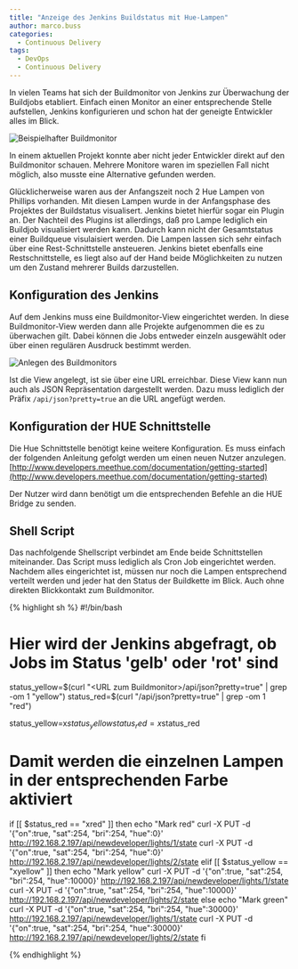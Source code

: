 ```yaml
---
title: "Anzeige des Jenkins Buildstatus mit Hue-Lampen"
author: marco.buss
categories:
  - Continuous Delivery
tags:
  - DevOps
  - Continuous Delivery
---
```


In vielen Teams hat sich der Buildmonitor von Jenkins zur Überwachung der Buildjobs etabliert. Einfach einen Monitor an einer entsprechende Stelle aufstellen, Jenkins konfigurieren und schon hat der geneigte Entwickler alles im Blick.

![Beispielhafter Buildmonitor](/img/posts/2016-03-20/build_monitor.jpg)

In einem aktuellen Projekt konnte aber nicht jeder Entwickler direkt auf den Buildmonitor schauen. Mehrere Monitore waren im speziellen Fall nicht möglich,
also musste eine Alternative gefunden werden.

Glücklicherweise waren aus der Anfangszeit noch 2 Hue Lampen von Phillips vorhanden. Mit diesen Lampen wurde
in der Anfangsphase des Projektes der Buildstatus visualisert. Jenkins bietet hierfür sogar ein Plugin an. Der Nachteil des Plugins ist allerdings, daß pro Lampe lediglich
ein Buildjob visualisiert werden kann. Dadurch kann nicht der Gesamtstatus einer Buildqueue visulaisiert werden.
Die Lampen lassen sich sehr einfach über eine Rest-Schnittstelle ansteueren. Jenkins bietet
ebenfalls eine Restschnittstelle, es liegt also auf der Hand beide Möglichkeiten zu nutzen um den Zustand mehrerer Builds darzustellen.

## Konfiguration des Jenkins
Auf dem Jenkins muss eine Buildmonitor-View eingerichtet werden. In diese Buildmonitor-View werden dann alle Projekte aufgenommen die es zu überwachen gilt.
Dabei können die Jobs entweder einzeln ausgewählt oder über einen regulären Ausdruck bestimmt werden.

![Anlegen des Buildmonitors](/img/posts/2016-03-20/jenkins-config-1.jpg)

Ist die View angelegt, ist sie über eine URL erreichbar. Diese View kann nun auch als JSON Repräsentation dargestellt werden. Dazu muss lediglich der
Präfix `/api/json?pretty=true` an die URL angefügt werden.

## Konfiguration der HUE Schnittstelle
Die Hue Schnittstelle benötigt keine weitere Konfiguration. Es muss einfach der folgenden Anleitung gefolgt werden um einen neuen Nutzer anzulegen.
[http://www.developers.meethue.com/documentation/getting-started](http://www.developers.meethue.com/documentation/getting-started)

Der Nutzer wird dann benötigt um die entsprechenden Befehle an die HUE Bridge zu senden.

## Shell Script
Das nachfolgende Shellscript verbindet am Ende beide Schnittstellen miteinander. Das Script muss lediglich als Cron Job eingerichtet werden.
Nachdem alles eingerichtet ist, müssen nur noch die Lampen entsprechend verteilt werden und jeder hat den Status der Buildkette im Blick. Auch ohne
direkten Blickkontakt zum Buildmonitor.
 
{% highlight sh %}
#!/bin/bash

# Hier wird der Jenkins abgefragt, ob Jobs im Status 'gelb' oder 'rot' sind
status_yellow=$(curl "<URL zum Buildmonitor>/api/json?pretty=true" | grep -om 1 "yellow")
status_red=$(curl "<URL zum Buildmonitor>/api/json?pretty=true" | grep -om 1 "red")

status_yellow=x$status_yellow
status_red=x$status_red

# Damit werden die einzelnen Lampen in der entsprechenden Farbe aktiviert
if [[ $status_red == "xred" ]]
then
    echo "Mark red"
    curl -X PUT -d '{"on":true, "sat":254, "bri":254, "hue":0}' http://192.168.2.197/api/newdeveloper/lights/1/state
    curl -X PUT -d '{"on":true, "sat":254, "bri":254, "hue":0}' http://192.168.2.197/api/newdeveloper/lights/2/state
elif [[ $status_yellow == "xyellow" ]]
then
    echo "Mark yellow"
    curl -X PUT -d '{"on":true, "sat":254, "bri":254, "hue":10000}' http://192.168.2.197/api/newdeveloper/lights/1/state
    curl -X PUT -d '{"on":true, "sat":254, "bri":254, "hue":10000}' http://192.168.2.197/api/newdeveloper/lights/2/state
else
    echo "Mark green"
    curl -X PUT -d '{"on":true, "sat":254, "bri":254, "hue":30000}' http://192.168.2.197/api/newdeveloper/lights/1/state
    curl -X PUT -d '{"on":true, "sat":254, "bri":254, "hue":30000}' http://192.168.2.197/api/newdeveloper/lights/2/state
fi

{% endhighlight %}
